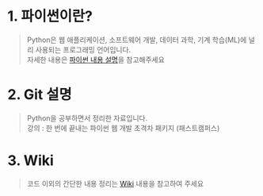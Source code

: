 # 1. 파이썬이란?

> Python은 웹 애플리케이션, 소프트웨어 개발, 데이터 과학, 기계 학습(ML)에 널리 사용되는 프로그래밍 언어입니다.   
> 자세한 내용은 [파이썬 내용 설명](https://aws.amazon.com/ko/what-is/python/)을 참고해주세요

# 2. Git 설명

> Python을 공부하면서 정리한 자료입니다.   
> 강의 : 한 번에 끝내는 파이썬 웹 개발 초격차 패키지 (패스트캠퍼스)

# 3. Wiki

> 코드 이외의 간단한 내용 정리는 [Wiki](https://github.com/LeeHunWook/Python/wiki) 내용을 참고하여 주세요